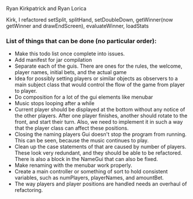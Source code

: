 Ryan Kirkpatrick and Ryan Lorica

Kirk,
I refactored setSplit, splitHand, setDoubleDown, getWinner(now getWinner and drawEndScreen), evaluateWinner, loadStats

### List of things that can be done (no particular order):

* Make this todo list once complete into issues.
* Add manifest for jar compilation
* Separate each of the guis. There are ones for the rules, the welcome, player
names, initial bets, and the actual game
* Idea for possibly setting players or similar objects as observers to a main
subject class that would control the flow of the game from player to player.
* Do composition for a lot of the gui elements like menubar
* Music stops looping after a while
* Current player should be displayed at the bottom without any notice of the
other players. After one player finishes, another should rotate to the front,
and start their turn. Also, we need to implement it in such a way that the player
class can affect these positions.
* Closing the naming players Gui doesn't stop the program from running. This can
be seen, because the music continues to play.
* Clean up the case statements of that are caused by number of players. These look very redundant, and they should be able to be refactored. There is also a block in the NameGui that can also be fixed.
* Make renaming with the menubar work properly.
* Create a main controller or something of sort to hold consistent variables, such as numPlayers, playerNames, and amountBet.
* The way players and player positions are handled needs an overhaul of refactoring.
